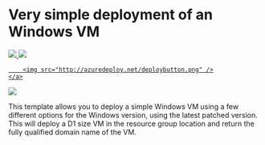 # Very simple deployment of an Windows VM

<a href="https://portal.azure.com/#create/Microsoft.Template/uri/https://abhisampleweb01store.blob.core.windows.net/myjson/azuredeploy.json" target="_blank">
    <img src="http://azuredeploy.net/deploybutton.png"/>
</a>
<a href="http://armviz.io/#/?load=https%3A%2F%2Fraw.githubusercontent.com%2FAzure%2Fazure-quickstart-templates%2Fmaster%2F101-vm-simple-windows%2Fazuredeploy.json" target="_blank">
    <img src="http://armviz.io/visualizebutton.png"/>
</a>


  <a href="https://portal.azure.com/#create/Microsoft.Template/uri/http://github.com/gitrakesh/JsonTemplatesTest/blob/master/SanjeevTest/Templates/WindowsVirtualMachine.json" target="_blank">
        
        <img src="http://azuredeploy.net/deploybutton.png" />
    </a>


<a href="http://armviz.io/#/?load=https://github.com/gitrakesh/JsonTemplatesTest/blob/master/SanjeevTest/Templates/WindowsVirtualMachine.json" target="_blank">
    <img src="http://armviz.io/visualizebutton.png" />
</a>

This template allows you to deploy a simple Windows VM using a few different options for the Windows version, using the latest patched version. This will deploy a D1 size VM in the resource group location and return the fully qualified domain name of the VM.
